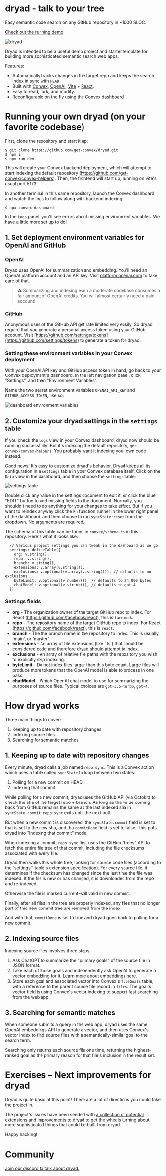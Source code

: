 # dryad - talk to your tree

Easy semantic code search on any GitHub repository in ~1000 SLOC.

[Check out the running demo](http://convex.dev/dryad)

![dryad](dryad_ss.png)

Dryad is intended to be a useful demo project and starter template for building more sophisticated
semantic search web apps.

Features:

- Automatically tracks changes in the target repo and keeps the search index in sync with `HEAD`
- Built with [Convex](https://convex.dev), [OpenAI](https://openai.com),
  [Vite](https://vitejs.dev/) + [React](https://react.dev/).
- Easy to read, fork, and modify.
- Reconfigurable on the fly using the Convex dashboard

# Running your own dryad (on your favorite codebase)

First, clone the repository and start it up:

    $ git clone https://github.com/get-convex/dryad.git
    $ npm i
    $ npm run dev

This will create your Convex backend deployment, which will
attempt to start indexing the default repository (https://github.com/get-convex/convex-helpers).
Then, the frontend will start up, running on vite's usual port 5173.

In another terminal in this same repository, launch the Convex dashboard and watch the logs to
follow along with backend indexing:

    $ npx convex dashboard

In the `Logs` panel, you'll see errors about missing environment variables.
We have a little more set up to do!

## 1. Set deployment environment variables for OpenAI and GitHub

### OpenAI

Dryad uses OpenAI for summarization and embedding. You'll need an OpenAI platform account
and an API key. Visit [platform.openai.com](https://platform.openai.com) to
take care of that.

> :warning: Summarizing and indexing even a moderate codebase consumes a fair amount of OpenAI
> credits. You will almost certainly need a paid account!

### GitHub

Anonymous uses of the GitHub API get rate limited very easily. So dryad require that you
generate a personal access token using your GitHub account. Visit
[https://github.com/settings/tokens](https://github.com/settings/tokens) to generate
a token for dryad.

### Setting these environment variables in your Convex deployment

With your OpenAI API key and GitHub access token in hand, go back to your
Convex deployment's dashboard. In the left navigation panel, click "Settings",
and then "Environment Variables".

Name the two secret environment variables `OPENAI_API_KEY` and `GITHUB_ACCESS_TOKEN`, like so:

![dashboard environment variables](env_ss.png)

## 2. Customize your dryad settings in the `settings` table

If you check the `Logs` view in your Convex dashboard, dryad now should
be running successfully! But it's indexing the default repository,
`get-convex/convex-helpers`. You probably want it indexing your own
code instead.

Good news! It's easy to customize dryad's behavior. Dryad keeps all
its configuration in a `settings` table in your Convex database
itself. Click on the `Data` view in the dashboard, and then choose
the `settings` table:

![settings table](dryad_settings.png)

Double click any value in the settings document to edit it, or click the blue "EDIT" button to add missing fields to the document. Normally, you shouldn't need to do anything for your changes to take effect. But if you want to reindex anyway click the `Fn` function runner in the lower right panel
of the dashboard, and then choose to run `syncState:reset` from the dropdown. No arguments are required.

The schema of this table can be found in `convex/schema.ts` in this repository. Here's what it looks like:

```tsx
  // Various project settings you can tweak in the dashboard as we go.
  settings: defineTable({
    org: v.string(),
    repo: v.string(),
    branch: v.string(),
    extensions: v.array(v.string()),
    exclusions: v.optional(v.array(v.string())), // defaults to no exclusions
    byteLimit: v.optional(v.number()), // defaults to 24,000 bytes
    chatModel: v.optional(v.string()), // defaults to gpt-4
  }),
```

### Settings fields

- **org** - The organization owner of the target GitHub repo to index. For React (https://github.com/facebook/react), this is `facebook`.
- **repo** - The repository name of the target GitHub repo to index. For React (https://github.com/facebook/react), this is `react`.
- **branch** - The the branch name in the repository to index. This is usually 'main', or 'master'.
- **extensions** - An array of file extensions (like '.ts') that should be considered code and therefore dryad should attempt to index.
- **exclusions** - An array of relative file paths with the repository you wish to explicitly skip indexing.
- **byteLimit** - Do not index files larger than this byte count. Large files will produce more tokens
  that the OpenAI model is able to process in one pass.
- **chatModel** - Which OpenAI chat model to use for summarizing the purposes of source files. Typical choices are `gpt-3.5-turbo`, `gpt-4`.

# How dryad works

Three main things to cover:

1. Keeping up to date with repository changes
2. Indexing source files
3. Searching for semantic matches

## 1. Keeping up to date with repository changes

Every minute, dryad calls a job named `repo:sync`. This
is a Convex action which uses a table called `syncState` to
loop between two states:

1. Polling for a new commit on HEAD.
2. Indexing that commit

While polling for a new commit, dryad uses the GitHub API (via Octokit)
to check the sha of the target repo + branch. As long as the value coming back from GitHub
remains the same as the last indexed sha in `syncState.commit`, `repo:sync` exits until the next poll.

But when a new commit is discovered, the `syncState.commit` field is set to
that is set to the new sha, and tha `commitDone` field is set to false. This puts
dryad into "Indexing that commit" mode.

When indexing a commit, `repo:sync` first uses the GitHub "trees" API to fetch the entire
file tree of that commit, including the file checksums associated with every file.

Dryad then walks this whole tree, looking for source code files (according to the `settings``
table's extension specification). For every source file, it determines if the checksum
has changed since the last time the file was indexed. If the file is new or has changed,
it is downloaded from the repo and re-indexed.

Otherwise the file is marked current–still valid in new commit.

Finally, after all files in the tree are properly indexed, any files that no longer part of this new commit tree are removed from the index.

And with that, `commitDone` is set to true and dryad goes back to polling for a new commit.

## 2. Indexing source files

Indexing source files involves three steps:

1. Ask ChatGPT to summarize the "primary goals" of the source file in JSON format.
1. Take each of those goals and independently ask OpenAI to generate a vector embedding
   for it. [Learn more about embeddings here.](https://youtu.be/m6eWdnRhBpA)
1. Store each goal and associated vector into Convex's `fileGoals` table, with a reference to the parent source file record in `files`. The goal's vector field is using Convex's vector indexing to support fast searching from the web app.

## 3. Searching for semantic matches

When someone submits a query in the web app, dryad uses the same OpenAI embeddings API to generate
a vector, and then uses Convex's vector index to find source files with a semantically-similar goal
to the search term.

Searching only returns each source file one time, returning the highest-ranked goal as the primary
reason for that file's inclusion in the result set.

# Exercises – Next improvements for dryad

Dryad is quite basic at this point! There are a lot of directions you could take the project in.

The project's issues have been seeded with [a collection of potential extensions and improvements to dryad](https://github.com/get-convex/dryad/labels/good%20first%20issue) to get the wheels turning
about more sophisticated things that could be built from dryad.

Happy hacking!

# Community

[Join our discord to talk about dryad.](https://convex.dev/community)
